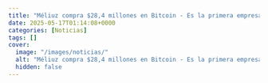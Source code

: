 ```yaml
---
title: "Méliuz compra $28,4 millones en Bitcoin - Es la primera empresa brasileña en crear una tesorería con BTC"
date: 2025-05-17T01:14:08+0000
categories: [Noticias]
tags: []
cover:
  image: "/images/noticias/"
  alt: "Méliuz compra $28,4 millones en Bitcoin - Es la primera empresa brasileña en crear una tesorería con BTC"
  hidden: false
---
```



